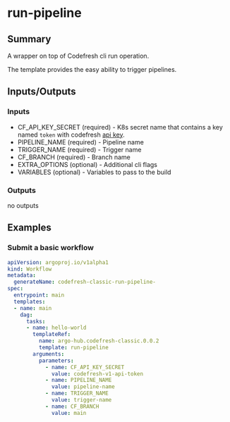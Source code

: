 # run-pipeline

## Summary
A wrapper on top of Codefresh cli run operation.

The template provides the easy ability to trigger pipelines.

## Inputs/Outputs

### Inputs
* CF_API_KEY_SECRET (required) - K8s secret name that contains a key named `token` with codefresh [api key](https://codefresh.io/docs/docs/integrations/codefresh-api/#authentication-instructions).
* PIPELINE_NAME (required) - Pipeline name
* TRIGGER_NAME (required) - Trigger name
* CF_BRANCH (required) - Branch name
* EXTRA_OPTIONS (optional) - Additional cli flags
* VARIABLES (optional) - Variables to pass to the build

### Outputs
no outputs

## Examples

### Submit a basic workflow
```yaml
apiVersion: argoproj.io/v1alpha1
kind: Workflow
metadata:
  generateName: codefresh-classic-run-pipeline-
spec:
  entrypoint: main
  templates:
  - name: main
    dag:
      tasks:
      - name: hello-world
        templateRef:
          name: argo-hub.codefresh-classic.0.0.2
          template: run-pipeline
        arguments:
          parameters:
            - name: CF_API_KEY_SECRET
              value: codefresh-v1-api-token
            - name: PIPELINE_NAME
              value: pipeline-name
            - name: TRIGGER_NAME
              value: trigger-name
            - name: CF_BRANCH
              value: main
```

